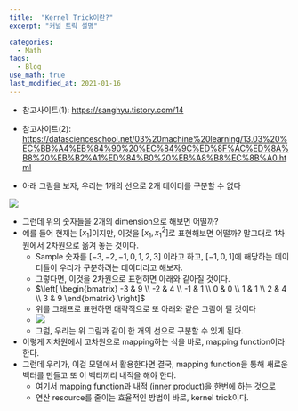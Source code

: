 ```yaml
---
title:  "Kernel Trick이란?"
excerpt: "커널 트릭 설명"

categories:
  - Math
tags:
  - Blog
use_math: true
last_modified_at: 2021-01-16
---
```




* 참고사이트(1): https://sanghyu.tistory.com/14
* 참고사이트(2): https://datascienceschool.net/03%20machine%20learning/13.03%20%EC%BB%A4%EB%84%90%20%EC%84%9C%ED%8F%AC%ED%8A%B8%20%EB%B2%A1%ED%84%B0%20%EB%A8%B8%EC%8B%A0.html

* 아래 그림을 보자, 우리는 1개의 선으로 2개 데이터를 구분할 수 없다

![](https://img1.daumcdn.net/thumb/R1280x0/?scode=mtistory2&fname=https%3A%2F%2Fblog.kakaocdn.net%2Fdn%2FsSclp%2FbtqEODlSLuH%2FkEO6JIGi5yAe2Z6QrjSRMk%2Fimg.png)

* 그런데 위의 숫자들을 2개의 dimension으로 해보면 어떨까?
* 예를 들어 현재는 $[x_1]$이지만, 이것을 $[x_1, x_1^2]$로 표현해보면 어떨까? 말그대로 1차원에서 2차원으로 옮겨 놓는 것이다.
  * Sample 숫자를 $[-3, -2, -1, 0, 1, 2, 3]$ 이라고 하고, $[-1, 0, 1]$에 해당하는 데이터들이 우리가 구분하려는 데이터라고 해보자.
  * 그렇다면, 이것을 2차원으로 표현하면 아래와 같아질 것이다. 
  * $\left[ \begin{bmatrix} -3 & 9 \\ -2 & 4 \\ -1 & 1 \\ 0 & 0 \\ 1 & 1 \\ 2 & 4 \\ 3 & 9 \end{bmatrix} \right]$
  * 위를 그래프로 표현하면 대략적으로 또 아래와 같은 그림이 될 것이다
  * ![](https://d-won.github.io/assets/images/sample_p1.png)
  * 그럼, 우리는 위 그림과 같이 한 개의 선으로 구분할 수 있게 된다.
* 이렇게 저차원에서 고차원으로 mapping하는 식을 바로, mapping function이라 한다.
* 그런데 우리가,  이걸 모델에서 활용한다면 결국, mapping function을 통해 새로운 벡터를 만들고 또 이 벡터끼리 내적을 해야 한다. 
  * 여기서 mapping function과 내적 (inner product)을 한번에 하는 것으로
  * 연산 resource를 줄이는 효율적인 방법이 바로, kernel trick이다.
